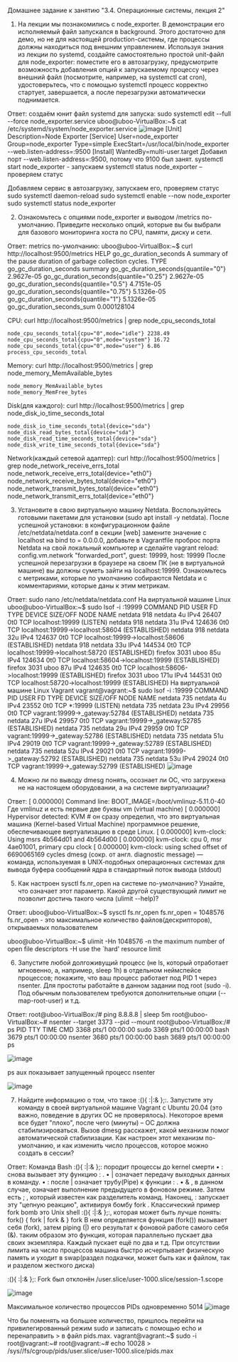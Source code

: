Домашнее задание к занятию "3.4. Операционные системы, лекция 2"
1.	На лекции мы познакомились с node_exporter. В демонстрации его исполняемый файл запускался в background. Этого достаточно для демо, но не для настоящей production-системы, где процессы должны находиться под внешним управлением. Используя знания из лекции по systemd, создайте самостоятельно простой unit-файл для node_exporter:
	поместите его в автозагрузку, предусмотрите возможность добавления опций к запускаемому процессу через внешний файл (посмотрите, например, на systemctl cat cron), удостоверьтесь, что с помощью systemctl процесс корректно стартует, завершается, а после перезагрузки автоматически поднимается.

Ответ: 
создаём юнит файл systemd для запуска: 
sudo systemctl edit --full --force node_exporter.service
uboo@uboo-VirtualBox:~$ cat /etc/systemd/system/node_exporter.service
![image](https://user-images.githubusercontent.com/35838789/142823643-dd98eb39-de62-42c7-a187-dec5c1301e13.png)
[Unit]
Description=Node Exporter
[Service]
User=node_exporter
Group=node_exporter
Type=simple
ExecStart=/usr/local/bin/node_exporter --web.listen-address=:9500
[Install]
WantedBy=multi-user.target
Добавил порт --web.listen-address=:9500, потому что 9100 был занят.
systemctl start node_exporter - запускаем
systemctl status node_exporter – проверяем статус

Добавляем сервис в автозагрузку, запускаем его, проверяем статус
 sudo systemctl daemon-reload
 sudo systemctl enable --now node_exporter
 sudo systemctl status node_exporter

2.	Ознакомьтесь с опциями node_exporter и выводом /metrics по-умолчанию. Приведите несколько опций, которые вы бы выбрали для базового мониторинга хоста по CPU, памяти, диску и сети.

Ответ:
metrics по-умолчанию:
uboo@uboo-VirtualBox:~$ curl http://localhost:9500/metrics
HELP go_gc_duration_seconds A summary of the pause duration of garbage collection cycles. 
TYPE go_gc_duration_seconds summary
go_gc_duration_seconds{quantile="0"} 2.9627e-05
go_gc_duration_seconds{quantile="0.25"} 2.9627e-05
go_gc_duration_seconds{quantile="0.5"} 4.7151e-05
go_gc_duration_seconds{quantile="0.75"} 5.1326e-05
go_gc_duration_seconds{quantile="1"} 5.1326e-05
go_gc_duration_seconds_sum 0.000128104

CPU:
curl http://localhost:9500/metrics | grep node_cpu_seconds_total

    node_cpu_seconds_total{cpu="0",mode="idle"} 2238.49
    node_cpu_seconds_total{cpu="0",mode="system"} 16.72
    node_cpu_seconds_total{cpu="0",mode="user"} 6.86
    process_cpu_seconds_total
    
Memory:
curl http://localhost:9500/metrics | grep node_memory_MemAvailable_bytes 

    node_memory_MemAvailable_bytes 
    node_memory_MemFree_bytes
    
Disk(для каждого):
curl http://localhost:9500/metrics | grep node_disk_io_time_seconds_total

    node_disk_io_time_seconds_total{device="sda"} 
    node_disk_read_bytes_total{device="sda"} 
    node_disk_read_time_seconds_total{device="sda"} 
    node_disk_write_time_seconds_total{device="sda"}
    
Network(каждый сетевой адаптер):
curl http://localhost:9500/metrics | grep node_network_receive_errs_total
    node_network_receive_errs_total{device="eth0"} 
    node_network_receive_bytes_total{device="eth0"} 
    node_network_transmit_bytes_total{device="eth0"}
    node_network_transmit_errs_total{device="eth0"}

3.	Установите в свою виртуальную машину Netdata. Воспользуйтесь готовыми пакетами для установки (sudo apt install -y netdata). После успешной установки:
	в конфигурационном файле /etc/netdata/netdata.conf в секции [web] замените значение с localhost на bind to = 0.0.0.0,
	добавьте в Vagrantfile проброс порта Netdata на свой локальный компьютер и сделайте vagrant reload:
config.vm.network "forwarded_port", guest: 19999, host: 19999
После успешной перезагрузки в браузере на своем ПК (не в виртуальной машине) вы должны суметь зайти на localhost:19999. Ознакомьтесь с метриками, которые по умолчанию собираются Netdata и с комментариями, которые даны к этим метрикам.

Ответ: sudo nano /etc/netdata/netdata.conf
На виртуальной машине Linux
uboo@uboo-VirtualBox:~$ sudo lsof -i :19999
COMMAND  PID    USER   FD   TYPE DEVICE SIZE/OFF NODE NAME
netdata  918 netdata    4u  IPv4  26407      0t0  TCP localhost:19999 (LISTEN)
netdata  918 netdata   31u  IPv4 124636      0t0  TCP localhost:19999->localhost:58604 (ESTABLISHED)
netdata  918 netdata   32u  IPv4 124637      0t0  TCP localhost:19999->localhost:58606 (ESTABLISHED)
netdata  918 netdata   33u  IPv4 144534      0t0  TCP localhost:19999->localhost:58720 (ESTABLISHED)
firefox 3031    uboo   85u  IPv4 124634      0t0  TCP localhost:58604->localhost:19999 (ESTABLISHED)
firefox 3031    uboo   87u  IPv4 124635      0t0  TCP localhost:58606->localhost:19999 (ESTABLISHED)
firefox 3031    uboo  171u  IPv4 144531      0t0  TCP localhost:58720->localhost:19999 (ESTABLISHED)
На виртуальной машине Linux Vagrant
vagrant@vagrant:~$ sudo lsof -i :19999
COMMAND PID    USER   FD   TYPE DEVICE SIZE/OFF NODE NAME
netdata 735 netdata    4u  IPv4  23552      0t0  TCP *:19999 (LISTEN)
netdata 735 netdata   23u  IPv4  29956      0t0  TCP vagrant:19999->_gateway:52784 (ESTABLISHED)
netdata 735 netdata   27u  IPv4  29957      0t0  TCP vagrant:19999->_gateway:52785 (ESTABLISHED)
netdata 735 netdata   29u  IPv4  29959      0t0  TCP vagrant:19999->_gateway:52786 (ESTABLISHED)
netdata 735 netdata   51u  IPv4  29019      0t0  TCP vagrant:19999->_gateway:52789 (ESTABLISHED)
netdata 735 netdata   52u  IPv4  29021      0t0  TCP vagrant:19999->_gateway:52792 (ESTABLISHED)
netdata 735 netdata   53u  IPv4  29024      0t0  TCP vagrant:19999->_gateway:52799 (ESTABLISHED)
![image](https://user-images.githubusercontent.com/35838789/142823756-7db92f5b-afba-4585-93d8-618ceaf93d73.png)

4.	Можно ли по выводу dmesg понять, осознает ли ОС, что загружена не на настоящем оборудовании, а на системе виртуализации?

Ответ: [    0.000000] Command line: BOOT_IMAGE=/boot/vmlinuz-5.11.0-40
Где vmlinuz и есть первые две буквы vm (virtual machine)
[    0.000000] Hypervisor detected: KVM    # он сразу определил, что это виртуальная машина (Kernel-based Virtual Machine) программное решение, обеспечивающее виртуализацию в среде Linux.
[    0.000000] kvm-clock: Using msrs 4b564d01 and 4b564d00
[    0.000000] kvm-clock: cpu 0, msr 4ae01001, primary cpu clock
[    0.000000] kvm-clock: using sched offset of 6690065169 cycles
dmesg (сокр. от англ. diagnostic message) — команда, используемая в UNIX‐подобных операционных системах для вывода буфера сообщений ядра в стандартный поток вывода (stdout)

5.	Как настроен sysctl fs.nr_open на системе по-умолчанию? Узнайте, что означает этот параметр. Какой другой существующий лимит не позволит достичь такого числа (ulimit --help)?

Ответ:
uboo@uboo-VirtualBox:~$ sysctl fs.nr_open 
fs.nr_open = 1048576
fs.nr_open  - это максимальное количество файлов(дескрипторов), открываемых пользователем

uboo@uboo-VirtualBox:~$ ulimit -Hn
1048576
-n	the maximum number of open file descriptors
-H	use the `hard' resource limit


6.	Запустите любой долгоживущий процесс (не ls, который отработает мгновенно, а, например, sleep 1h) в отдельном неймспейсе процессов; покажите, что ваш процесс работает под PID 1 через nsenter. Для простоты работайте в данном задании под root (sudo -i). Под обычным пользователем требуются дополнительные опции (--map-root-user) и т.д.

Ответ:
root@uboo-VirtualBox:/# ping 8.8.8.8 | sleep 5m 
root@uboo-VirtualBox:~# nsenter --target 3373 --pid --mount
root@uboo-VirtualBox:/# ps
    PID TTY          TIME CMD
   3368 pts/1    00:00:00 sudo
   3369 pts/1    00:00:00 bash
   3679 pts/1    00:00:00 nsenter
   3680 pts/1    00:00:00 bash
   3689 pts/1    00:00:00 ps

 ![image](https://user-images.githubusercontent.com/35838789/142823880-ee51de1f-1c92-454f-acac-a55a6985fd46.png)

ps aux показывает запущенный процесс nsenter
 
![image](https://user-images.githubusercontent.com/35838789/142823867-01ea998a-346d-4ef3-842b-18d7733665b8.png)

7.	Найдите информацию о том, что такое :(){ :|:& };:. Запустите эту команду в своей виртуальной машине Vagrant с Ubuntu 20.04 (это важно, поведение в других ОС не проверялось). Некоторое время все будет "плохо", после чего (минуты) – ОС должна стабилизироваться. Вызов dmesg расскажет, какой механизм помог автоматической стабилизации. Как настроен этот механизм по-умолчанию, и как изменить число процессов, которое можно создать в сессии?

Ответ:
Команда Bash :(){ :|:& };: породит процессы до kernel смерти
•	: снова вызывает эту функцию : .
•	| означает передачу выходных данных в команду.
•	: после | означает трубу(Pipe) к функции : .
•	& , в данном случае, означает выполнение предыдущего в фоновом режиме.
Затем есть ; , который известен как разделитель команд.
Наконец, : запускает эту "цепную реакцию", активируя бомбу fork .
Классический пример fork bomb это  Unix shell  :(){ :|:& };:, которая может быть лучше понять:
fork() {
    fork | fork &
}
fork
В нем определяется функция (fork()) вызывает себя (fork), затем piping (|) его результат к фоновой работе самого себя (&).
таким образом это функция, которая параллельно пускает два своих экземпляра. Каждый пускает ещё по два и т.д. 
При отсутствии лимита на число процессов машина быстро исчерпывает физическую память и уходит в swap(раздел подкачки, может быть как и файлом, так и разделом жесткого диска)

:(){ :|:& };:
Fork был отклонён /user.slice/user-1000.slice/session-1.scope
 
![image](https://user-images.githubusercontent.com/35838789/142823901-549e26d8-8720-4c7e-8059-8a422712a21c.png)

Максимальное количество процессов PIDs одновременно 5014
 ![image](https://user-images.githubusercontent.com/35838789/142823908-761fbd31-bef5-4d29-8364-651791ca1afd.png)


Что бы поменять на большее количество, пришлось перейти на привилегированный режим sudo и записать с помощью echo и перенаправить > в файл pids.max.
vagrant@vagrant:~$ sudo -i
root@vagrant:~#
root@vagrant:~# echo 10028 > /sys//fs/cgroup/pids/user.slice/user-1000.slice/pids.max

 
